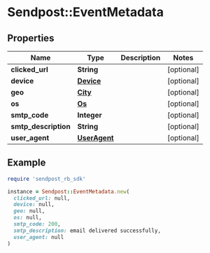 # Sendpost::EventMetadata

## Properties

| Name | Type | Description | Notes |
| ---- | ---- | ----------- | ----- |
| **clicked_url** | **String** |  | [optional] |
| **device** | [**Device**](Device.md) |  | [optional] |
| **geo** | [**City**](City.md) |  | [optional] |
| **os** | [**Os**](Os.md) |  | [optional] |
| **smtp_code** | **Integer** |  | [optional] |
| **smtp_description** | **String** |  | [optional] |
| **user_agent** | [**UserAgent**](UserAgent.md) |  | [optional] |

## Example

```ruby
require 'sendpost_rb_sdk'

instance = Sendpost::EventMetadata.new(
  clicked_url: null,
  device: null,
  geo: null,
  os: null,
  smtp_code: 200,
  smtp_description: email delivered successfully,
  user_agent: null
)
```

